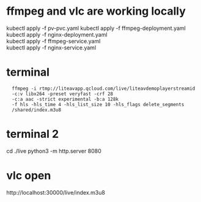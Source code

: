 # ffmpeg and vlc are working locally

kubectl apply -f pv-pvc.yaml
kubectl apply -f ffmpeg-deployment.yaml\
kubectl apply -f nginx-deployment.yaml\
kubectl apply -f ffmpeg-service.yaml\
kubectl apply -f nginx-service.yaml

# terminal
      ffmpeg -i rtmp://liteavapp.qcloud.com/live/liteavdemoplayerstreamid
      -c:v libx264 -preset veryfast -crf 28
      -c:a aac -strict experimental -b:a 128k
      -f hls -hls_time 4 -hls_list_size 10 -hls_flags delete_segments
      /shared/index.m3u8

# terminal 2
cd ./live
python3 -m http.server 8080

# vlc open
http://localhost:30000/live/index.m3u8 
